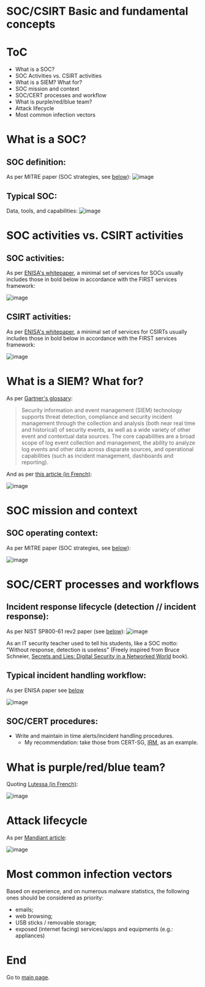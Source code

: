 # SOC/CSIRT Basic and fundamental concepts

# ToC

* What is a SOC?
* SOC Activities vs. CSIRT activities
* What is a SIEM? What for?
* SOC mission and context
* SOC/CERT processes and workflow
* What is purple/red/blue team?
* Attack lifecycle
* Most common infection vectors


# What is a SOC? 
## SOC definition:
As per MITRE paper (SOC strategies, see [below](https://github.com/cyb3rxp/awesome-soc/blob/main/README.md#for-a-soc)):
![image](https://user-images.githubusercontent.com/16035152/186421761-ff5bab84-5982-43e1-8d0c-fa9406422b2c.png)

## Typical SOC:
Data, tools, and capabilities:
![image](https://user-images.githubusercontent.com/16035152/186420020-8507b3b3-7fb8-46cf-a5f9-9d6506284cb2.png)

# SOC activities vs. CSIRT activities

## SOC activities:

As per [ENISA's whitepaper](https://www.enisa.europa.eu/publications/how-to-set-up-csirt-and-soc/at_download/fullReport), a minimal set of services for SOCs usually includes those in bold below in accordance with the FIRST services framework:

![image](https://user-images.githubusercontent.com/16035152/203085970-7c263f73-dc37-47ac-9e8e-556103ad12b8.png)

## CSIRT activities:

As per [ENISA's whitepaper](https://www.enisa.europa.eu/publications/how-to-set-up-csirt-and-soc/at_download/fullReport), a minimal set of services for CSIRTs usually includes those in bold below in accordance with the FIRST services framework:

![image](https://user-images.githubusercontent.com/16035152/203086113-2b994d1f-9a27-4cad-8ad2-8da4166366a7.png)



# What is a SIEM? What for?

As per [Gartner's glossary](https://www.gartner.com/en/information-technology/glossary/security-information-and-event-management-siem):
> Security information and event management (SIEM) technology supports threat detection, compliance and security incident management through the collection and analysis (both near real time and historical) of security events, as well as a wide variety of other event and contextual data sources. The core capabilities are a broad scope of log event collection and management, the ability to analyze log events and other data across disparate sources, and operational capabilities (such as incident management, dashboards and reporting).

And as per [this article (in French)](https://www.sartagas.fr/outils-de-la-ssi/securite-de-l-exploitation/les-outils-siem/):

![image](https://user-images.githubusercontent.com/16035152/187097902-c118a3c9-9288-44f1-9914-65551cc8ee4d.png)


# SOC mission and context

## SOC operating context:
As per MITRE paper (SOC strategies, see [below](https://github.com/cyb3rxp/awesome-soc/blob/main/README.md#for-a-soc)):

![image](https://user-images.githubusercontent.com/16035152/186769340-6c621383-d06a-4d48-8c09-f54cc29aaf3c.png)


# SOC/CERT processes and workflows

## Incident response lifecycle (detection // incident response):
As per NIST SP800-61 rev2 paper (see [below](https://github.com/cyb3rxp/awesome-soc/blob/main/README.md#for-a-soc)):
![image](https://user-images.githubusercontent.com/16035152/186421468-5136db5b-55d4-4841-9a4a-7d03904af81e.png)

As an IT security teacher used to tell his students, like a SOC motto: "Without response, detection is useless" (Freely inspired from Bruce Schneier, [Secrets and Lies: Digital Security in a Networked World](https://www.amazon.fr/Secrets-Lies-Digital-Security-Networked/dp/1119092434) book).

## Typical incident handling workflow:
As per ENISA paper see [below](https://github.com/cyb3rxp/awesome-soc/blob/main/README.md#for-a-cert) 

![image](https://user-images.githubusercontent.com/16035152/186770414-d0d75e68-7c0f-4285-9eb2-a67cabdd5fdd.png)

## SOC/CERT procedures:
* Write and maintain in time alerts/incident handling procedures.
  * My recommendation: take those from CERT-SG, [IRM](https://github.com/certsocietegenerale/IRM), as an example.



# What is purple/red/blue team?
Quoting [Lutessa (in French)](https://www.lutessa.com/?p=5524):

![image](https://user-images.githubusercontent.com/16035152/186768852-464d6e3b-1081-45ff-b0bf-0c21ea54dcaf.png)


# Attack lifecycle

As per [Mandiant article](https://www.mandiant.com/resources/insights/targeted-attack-lifecycle):

![image](https://user-images.githubusercontent.com/16035152/186893725-9da9c798-128b-416e-b93e-42cbf30baced.png)


# Most common infection vectors

Based on experience, and on numerous malware statistics, the following ones should be considered as priority:
* emails;
* web browsing;
* USB sticks / removable storage;
* exposed (internet facing) services/apps and equipments (e.g.: appliances)

# End
Go to [main page](https://github.com/cyb3rxp/awesome-soc/blob/main/README.md).

